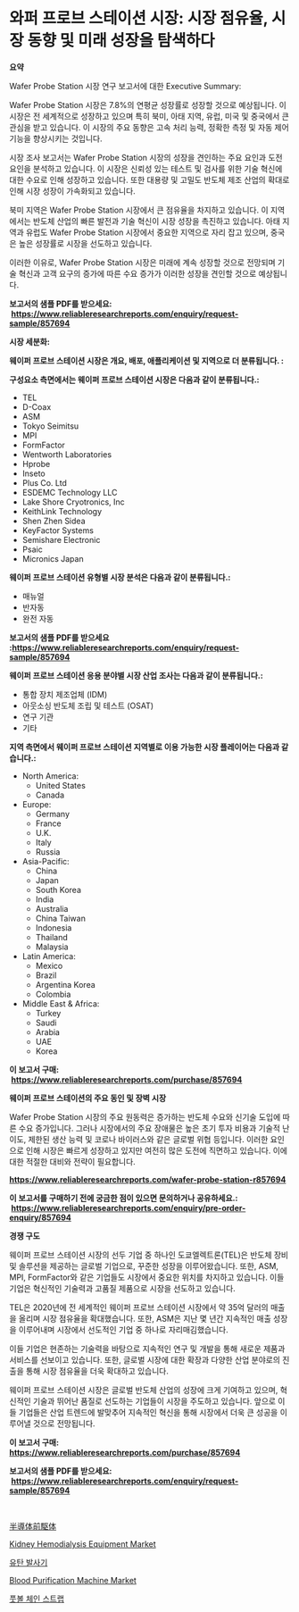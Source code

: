 <p><h1>와퍼 프로브 스테이션 시장: 시장 점유율, 시장 동향 및 미래 성장을 탐색하다</h1></p><p><strong>요약</strong></p>
<p><p>Wafer Probe Station 시장 연구 보고서에 대한 Executive Summary:</p><p>Wafer Probe Station 시장은 7.8%의 연평균 성장률로 성장할 것으로 예상됩니다. 이 시장은 전 세계적으로 성장하고 있으며 특히 북미, 아태 지역, 유럽, 미국 및 중국에서 큰 관심을 받고 있습니다. 이 시장의 주요 동향은 고속 처리 능력, 정확한 측정 및 자동 제어 기능을 향상시키는 것입니다.</p><p>시장 조사 보고서는 Wafer Probe Station 시장의 성장을 견인하는 주요 요인과 도전 요인을 분석하고 있습니다. 이 시장은 신뢰성 있는 테스트 및 검사를 위한 기술 혁신에 대한 수요로 인해 성장하고 있습니다. 또한 대용량 및 고밀도 반도체 제조 산업의 확대로 인해 시장 성장이 가속화되고 있습니다.</p><p>북미 지역은 Wafer Probe Station 시장에서 큰 점유율을 차지하고 있습니다. 이 지역에서는 반도체 산업의 빠른 발전과 기술 혁신이 시장 성장을 촉진하고 있습니다. 아태 지역과 유럽도 Wafer Probe Station 시장에서 중요한 지역으로 자리 잡고 있으며, 중국은 높은 성장률로 시장을 선도하고 있습니다.</p><p>이러한 이유로, Wafer Probe Station 시장은 미래에 계속 성장할 것으로 전망되며 기술 혁신과 고객 요구의 증가에 따른 수요 증가가 이러한 성장을 견인할 것으로 예상됩니다.</p></p>
<p><strong>보고서의 샘플 PDF를 받으세요: &nbsp;<a href="https://www.reliableresearchreports.com/enquiry/request-sample/857694">https://www.reliableresearchreports.com/enquiry/request-sample/857694</a></strong></p>
<p><strong>시장 세분화:</strong></p>
<p><strong> 웨이퍼 프로브 스테이션 시장은 개요, 배포, 애플리케이션 및 지역으로 더 분류됩니다. :</strong></p>
<p><strong>구성요소 측면에서는 웨이퍼 프로브 스테이션 시장은 다음과 같이 분류됩니다.:</strong></p>
<p><ul><li>TEL</li><li>D-Coax</li><li>ASM</li><li>Tokyo Seimitsu</li><li>MPI</li><li>FormFactor</li><li>Wentworth Laboratories</li><li>Hprobe</li><li>Inseto</li><li>Plus Co. Ltd</li><li>ESDEMC Technology LLC</li><li>Lake Shore Cryotronics, Inc</li><li>KeithLink Technology</li><li>Shen Zhen Sidea</li><li>KeyFactor Systems</li><li>Semishare Electronic</li><li>Psaic</li><li>Micronics Japan</li></ul></p>
<p><strong> 웨이퍼 프로브 스테이션 유형별 시장 분석은 다음과 같이 분류됩니다.:</strong></p>
<p><ul><li>매뉴얼</li><li>반자동</li><li>완전 자동</li></ul></p>
<p><strong>보고서의 샘플 PDF를 받으세요 :<a href="https://www.reliableresearchreports.com/enquiry/request-sample/857694">https://www.reliableresearchreports.com/enquiry/request-sample/857694</a></strong></p>
<p><strong> 웨이퍼 프로브 스테이션 응용 분야별 시장 산업 조사는 다음과 같이 분류됩니다.:</strong></p>
<p><ul><li>통합 장치 제조업체 (IDM)</li><li>아웃소싱 반도체 조립 및 테스트 (OSAT)</li><li>연구 기관</li><li>기타</li></ul></p>
<p><strong>지역 측면에서 웨이퍼 프로브 스테이션 지역별로 이용 가능한 시장 플레이어는 다음과 같습니다.:</strong></p>
<p><ul>
    <li>
        North America:
        <ul>
            <li>United States</li>
            <li>Canada</li>
        </ul>
    </li>
    <li>
        Europe:
        <ul>
            <li>Germany</li>
            <li>France</li>
            <li>U.K.</li>
            <li>Italy</li>
            <li>Russia</li>
        </ul>
    </li>
    <li>
        Asia-Pacific:
        <ul>
            <li>China</li>
            <li>Japan</li>
            <li>South Korea</li>
            <li>India</li>
            <li>Australia</li>
            <li>China Taiwan</li>
            <li>Indonesia</li>
            <li>Thailand</li>
            <li>Malaysia</li>
        </ul>
    </li>
    <li>
        Latin America:
        <ul>
            <li>Mexico</li>
            <li>Brazil</li>
            <li>Argentina Korea</li>
            <li>Colombia</li>
        </ul>
    </li>
    <li>
        Middle East & Africa:
        <ul>
            <li>Turkey</li>
            <li>Saudi</li>
            <li>Arabia</li>
            <li>UAE</li>
            <li>Korea</li>
        </ul>
    </li>
    </ul></p>
<p><strong>이 보고서 구매: &nbsp;<a href="https://www.reliableresearchreports.com/purchase/857694">https://www.reliableresearchreports.com/purchase/857694</a></strong></p>
<p><strong>웨이퍼 프로브 스테이션의 주요 동인 및 장벽 시장</strong></p>
<p><p>Wafer Probe Station 시장의 주요 원동력은 증가하는 반도체 수요와 신기술 도입에 따른 수요 증가입니다. 그러나 시장에서의 주요 장애물은 높은 초기 투자 비용과 기술적 난이도, 제한된 생산 능력 및 코로나 바이러스와 같은 글로벌 위협 등입니다. 이러한 요인으로 인해 시장은 빠르게 성장하고 있지만 여전히 많은 도전에 직면하고 있습니다. 이에 대한 적절한 대비와 전략이 필요합니다.</p></p>
<p><strong><a href="https://www.reliableresearchreports.com/wafer-probe-station-r857694">https://www.reliableresearchreports.com/wafer-probe-station-r857694</a></strong></p>
<p><strong>이 보고서를 구매하기 전에 궁금한 점이 있으면 문의하거나 공유하세요.: &nbsp;<a href="https://www.reliableresearchreports.com/enquiry/pre-order-enquiry/857694">https://www.reliableresearchreports.com/enquiry/pre-order-enquiry/857694</a></strong></p>
<p><strong>경쟁 구도</strong></p>
<p><p>웨이퍼 프로브 스테이션 시장의 선두 기업 중 하나인 도쿄엘렉트론(TEL)은 반도체 장비 및 솔루션을 제공하는 글로벌 기업으로, 꾸준한 성장을 이루어왔습니다. 또한, ASM, MPI, FormFactor와 같은 기업들도 시장에서 중요한 위치를 차지하고 있습니다. 이들 기업은 혁신적인 기술력과 고품질 제품으로 시장을 선도하고 있습니다.</p><p>TEL은 2020년에 전 세계적인 웨이퍼 프로브 스테이션 시장에서 약 35억 달러의 매출을 올리며 시장 점유율을 확대했습니다. 또한, ASM은 지난 몇 년간 지속적인 매출 성장을 이루어내며 시장에서 선도적인 기업 중 하나로 자리매김했습니다.</p><p>이들 기업은 현존하는 기술력을 바탕으로 지속적인 연구 및 개발을 통해 새로운 제품과 서비스를 선보이고 있습니다. 또한, 글로벌 시장에 대한 확장과 다양한 산업 분야로의 진출을 통해 시장 점유율을 더욱 확대하고 있습니다.</p><p>웨이퍼 프로브 스테이션 시장은 글로벌 반도체 산업의 성장에 크게 기여하고 있으며, 혁신적인 기술과 뛰어난 품질로 선도하는 기업들이 시장을 주도하고 있습니다. 앞으로 이들 기업들은 산업 트렌드에 발맞추어 지속적인 혁신을 통해 시장에서 더욱 큰 성공을 이루어낼 것으로 전망됩니다.</p></p>
<p><strong>이 보고서 구매: &nbsp; <a href="https://www.reliableresearchreports.com/purchase/857694">https://www.reliableresearchreports.com/purchase/857694</a></strong></p>
<p><strong>보고서의 샘플 PDF를 받으세요: &nbsp;<a href="https://www.reliableresearchreports.com/enquiry/request-sample/857694">https://www.reliableresearchreports.com/enquiry/request-sample/857694</a></strong><strong></strong></p>
<p>&nbsp;</p>
<p><p><a href="https://github.com/CloydAbbott2023/Market-Research-Report-List-1/blob/main/931446023879.md">半導体前駆体</a></p><p><a href="https://github.com/gdfhhhj/Market-Research-Report-List-4/blob/main/kidney-hemodialysis-equipment-market.md">Kidney Hemodialysis Equipment Market</a></p><p><a href="https://github.com/Howaoole34545/Market-Research-Report-List-1/blob/main/325067721588.md">유탄 발사기</a></p><p><a href="https://github.com/julyju69/Market-Research-Report-List-2/blob/main/blood-purification-machine-market.md">Blood Purification Machine Market</a></p><p><a href="https://github.com/JackieFauhey9089475/Market-Research-Report-List-1/blob/main/397582921589.md">풋볼 체인 스트랩</a></p></p>